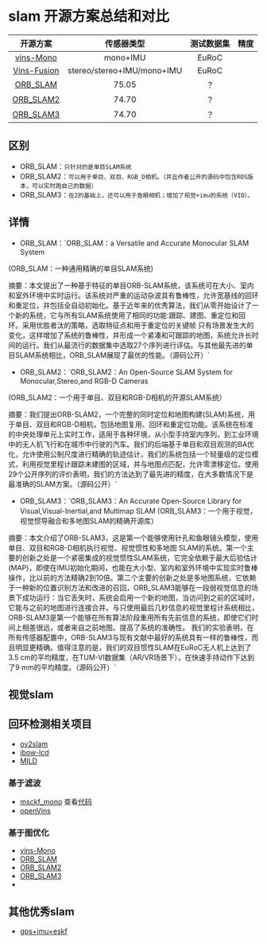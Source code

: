 # slam 开源方案总结和对比

<div align="center">
  
| 开源方案 | 传感器类型 | 测试数据集 | 精度 |
| :---: | :---: |  :---: |   :---: | 
|[vins-Mono](https://github.com/HKUST-Aerial-Robotics/VINS-Mono)|mono+IMU| EuRoC|  |
|[Vins-Fusion]()|stereo/stereo+IMU/mono+IMU| EuRoC| | 
|[ORB_SLAM](https://github.com/raulmur/ORB_SLAM)|75.05| ？| |
|[ORB_SLAM2](https://github.com/raulmur/ORB_SLAM2)|74.70| ？|   |
|[ORB_SLAM3](https://github.com/UZ-SLAMLab/ORB_SLAM3)|74.70| ？|   |
  
  
</div>

## 区别
* ORB_SLAM：`只针对的是单目SLAM系统`
* ORB_SLAM2：`可以用于单目、双目、RGB_D相机。（并且作者公开的源码中包含ROS版本，可以实时跑自己的数据）`
* ORB_SLAM3：`在2的基础上，还可以用于鱼眼相机；增加了视觉+imu的系统（VIO）。`

## 详情
* ORB_SLAM：`ORB_SLAM：a Versatile and Accurate Monocular SLAM System

(ORB_SLAM：一种通用精确的单目SLAM系统)

摘要：本文提出了一种基于特征的单目ORB-SLAM系统，该系统可在大小、室内和室外环境中实时运行。该系统对严重的运动杂波具有鲁棒性，允许宽基线的回环和重定位，并包括全自动初始化。基于近年来的优秀算法，我们从零开始设计了一个新的系统，它与所有SLAM系统使用了相同的功能:跟踪、建图、重定位和回环。采用优胜者汰的策略，选取特征点和用于重定位的关键帧 只有场景发生大的变化，这样增加了系统的鲁棒性，并形成一个紧凑和可跟踪的地图，系统允许长时间的运行。我们从最流行的数据集中选取27个序列进行评估。与其他最先进的单目SLAM系统相比，ORB_SLAM展现了最优的性能。（源码公开）`
* ORB_SLAM2：`ORB_SLAM2：An Open-Source SLAM System for Monocular,Stereo,and RGB-D Cameras

(ORB_SLAM2：一个用于单目、双目和RGB-D相机的开源SLAM系统）

摘要：我们提出ORB-SLAM2，一个完整的同时定位和地图构建(SLAM)系统，用于单目、双目和RGB-D相机，包括地图复用、回环和重定位功能。该系统在标准的中央处理单元上实时工作，适用于各种环境，从小型手持室内序列，到工业环境中的无人机飞行和在城市中行驶的汽车。我们的后端基于单目和双目观测的BA优化，允许使用公制尺度进行精确的轨迹估计。我们的系统包括一个轻量级的定位模式，利用视觉里程计跟踪未建图的区域，并与地图点匹配，允许零漂移定位。使用29个公开序列的评价表明，我们的方法达到了最先进的精度，在大多数情况下是最准确的SLAM方案。（源码公开）`
* ORB_SLAM3：`ORB_SLAM3：An Accurate Open-Source Library for Visual,Visual-Inertial,and Multimap SLAM
(ORB_SLAM3：一个用于视觉，视觉惯导融合和多地图SLAM的精确开源库）

摘要：本文介绍了ORB-SLAM3，这是第一个能够使用针孔和鱼眼镜头模型，使用单目、双目和RGB-D相机执行视觉、视觉惯性和多地图 SLAM的系统。第一个主要的创新之处是一个紧密集成的视觉惯性SLAM系统，它完全依赖于最大后验估计(MAP)，即使在IMU初始化期间，也能在大小型、室内和室外环境中实现实时鲁棒操作，比以前的方法精确2到10倍。第二个主要的创新之处是多地图系统，它依赖于一种新的位置识别方法和改进的召回，ORB_SLAM3能够在一段弱视觉信息的场景下成功运行：当它丢失时，系统会启用一个新的地图，当访问到之前的区域时，它能与之前的地图进行连接合并。与只使用最后几秒信息的视觉里程计系统相比，ORB-SLAM3是第一个能够在所有算法阶段重用所有先前信息的系统，即使它们时间上相差很远，或者来自之前地图。提高了系统的准确性。
我们的实验表明，在所有传感器配置中，ORB-SLAM3与现有文献中最好的系统具有一样的鲁棒性，而且明显更精确。值得注意的是，我们的双目惯性SLAM在EuRoC无人机上达到了3.5 cm的平均精度，在TUM-VI数据集（AR/VR场景下），在快速手持动作下达到了9 mm的平均精度。（源码公开）`
## 视觉slam
## 回环检测相关项目
- [ov2slam](https://github.com/ov2slam/ov2slam)
- [ibow-lcd](https://github1s.com/emiliofidalgo/ibow-lcd)
- [MILD](https://github.com/lhanaf/MILD)

### 基于滤波
* [msckf_mono](https://github.com/daniilidis-group/msckf_mono)   查看[代码](https://github1s.com/daniilidis-group/msckf_mono)
* [openVins](https://docs.openvins.com/gs-installing.html)



### 基于图优化
* [vins-Mono](https://github.com/HKUST-Aerial-Robotics/VINS-Mono)
* [ORB_SLAM](https://github.com/raulmur/ORB_SLAM)
* [ORB_SLAM2](https://github.com/raulmur/ORB_SLAM2)
* [ORB_SLAM3](https://github.com/UZ-SLAMLab/ORB_SLAM3)
* 

## 其他优秀slam

* [gps+imu+eskf](https://github.com/liuqian62/eskf-gps-imu-fusion)
